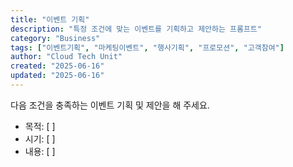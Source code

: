 ```yaml
---
title: "이벤트 기획"
description: "특정 조건에 맞는 이벤트를 기획하고 제안하는 프롬프트"
category: "Business"
tags: ["이벤트기획", "마케팅이벤트", "행사기획", "프로모션", "고객참여"]
author: "Cloud Tech Unit"
created: "2025-06-16"
updated: "2025-06-16"
---
```


다음 조건을 충족하는 이벤트 기획 및 제안을 해 주세요.

* 목적: [ ]
* 시기: [ ]
* 내용: [ ]
